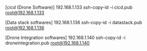 


[cicd (Drone Software)]
192.168.1.133
ssh-copy-id -i cicd.pub root@192.168.1.133



[Data stack softwares]
192.168.1.136
ssh-copy-id -i datastack.pub root@192.168.1.136



[Drone Integration softwares]
192.168.1.140
ssh-copy-id -i droneintegration.pub root@192.168.1.140